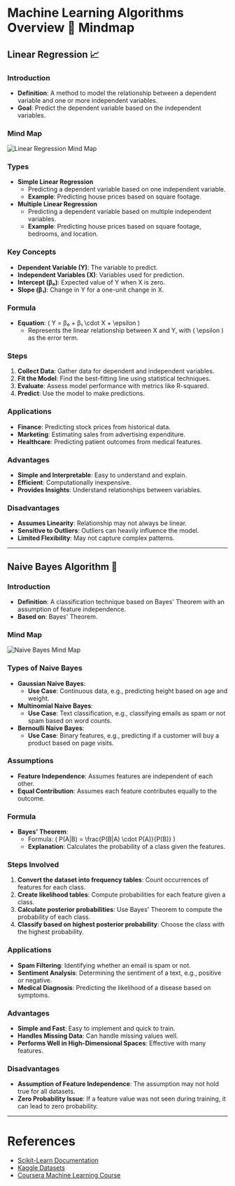 

# Machine Learning Algorithms Overview 🚀 Mindmap

## **Linear Regression** 📈

### **Introduction**
- **Definition**: A method to model the relationship between a dependent variable and one or more independent variables.
- **Goal**: Predict the dependent variable based on the independent variables.

### **Mind Map**
![Linear Regression Mind Map](path/to/linear_regression_mind_map.png)

### **Types**
- **Simple Linear Regression**
  - Predicting a dependent variable based on one independent variable.
  - **Example**: Predicting house prices based on square footage.
- **Multiple Linear Regression**
  - Predicting a dependent variable based on multiple independent variables.
  - **Example**: Predicting house prices based on square footage, bedrooms, and location.

### **Key Concepts**
- **Dependent Variable (Y)**: The variable to predict.
- **Independent Variables (X)**: Variables used for prediction.
- **Intercept (β₀)**: Expected value of Y when X is zero.
- **Slope (β₁)**: Change in Y for a one-unit change in X.

### **Formula**
- **Equation**: \( Y = β₀ + β₁ \cdot X + \epsilon \)
  - Represents the linear relationship between X and Y, with \( \epsilon \) as the error term.

### **Steps**
1. **Collect Data**: Gather data for dependent and independent variables.
2. **Fit the Model**: Find the best-fitting line using statistical techniques.
3. **Evaluate**: Assess model performance with metrics like R-squared.
4. **Predict**: Use the model to make predictions.

### **Applications**
- **Finance**: Predicting stock prices from historical data.
- **Marketing**: Estimating sales from advertising expenditure.
- **Healthcare**: Predicting patient outcomes from medical features.

### **Advantages**
- **Simple and Interpretable**: Easy to understand and explain.
- **Efficient**: Computationally inexpensive.
- **Provides Insights**: Understand relationships between variables.

### **Disadvantages**
- **Assumes Linearity**: Relationship may not always be linear.
- **Sensitive to Outliers**: Outliers can heavily influence the model.
- **Limited Flexibility**: May not capture complex patterns.

---

## **Naive Bayes Algorithm** 🧠

### **Introduction**
- **Definition**: A classification technique based on Bayes' Theorem with an assumption of feature independence.
- **Based on**: Bayes' Theorem.

### **Mind Map**
![Naive Bayes Mind Map](path/to/naive_bayes_mind_map.png)

### **Types of Naive Bayes**
- **Gaussian Naive Bayes**: 
  - **Use Case**: Continuous data, e.g., predicting height based on age and weight.
- **Multinomial Naive Bayes**: 
  - **Use Case**: Text classification, e.g., classifying emails as spam or not spam based on word counts.
- **Bernoulli Naive Bayes**: 
  - **Use Case**: Binary features, e.g., predicting if a customer will buy a product based on page visits.

### **Assumptions**
- **Feature Independence**: Assumes features are independent of each other.
- **Equal Contribution**: Assumes each feature contributes equally to the outcome.

### **Formula**
- **Bayes' Theorem**: 
  - Formula: \( P(A|B) = \frac{P(B|A) \cdot P(A)}{P(B)} \)
  - **Explanation**: Calculates the probability of a class given the features.

### **Steps Involved**
1. **Convert the dataset into frequency tables**: Count occurrences of features for each class.
2. **Create likelihood tables**: Compute probabilities for each feature given a class.
3. **Calculate posterior probabilities**: Use Bayes' Theorem to compute the probability of each class.
4. **Classify based on highest posterior probability**: Choose the class with the highest probability.

### **Applications**
- **Spam Filtering**: Identifying whether an email is spam or not.
- **Sentiment Analysis**: Determining the sentiment of a text, e.g., positive or negative.
- **Medical Diagnosis**: Predicting the likelihood of a disease based on symptoms.

### **Advantages**
- **Simple and Fast**: Easy to implement and quick to train.
- **Handles Missing Data**: Can handle missing values well.
- **Performs Well in High-Dimensional Spaces**: Effective with many features.

### **Disadvantages**
- **Assumption of Feature Independence**: The assumption may not hold true for all datasets.
- **Zero Probability Issue**: If a feature value was not seen during training, it can lead to zero probability.

---

# References
- [Scikit-Learn Documentation](https://scikit-learn.org/stable/documentation.html)
- [Kaggle Datasets](https://www.kaggle.com/datasets)
- [Coursera Machine Learning Course](https://www.coursera.org/learn/machine-learning)

